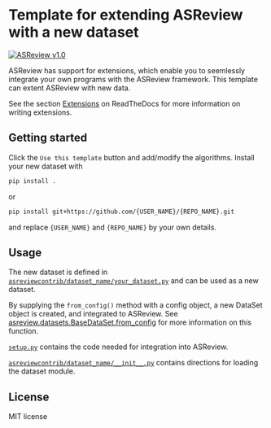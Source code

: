 # Template for extending ASReview with a new dataset

<a href="https://github.com/asreview/asreview"><img src="https://img.shields.io/badge/ASReview-v1.0-%23ffcb05" alt="ASReview v1.0" /></a>

ASReview has support for extensions, which enable you to seemlessly integrate
your own programs with the ASReview framework. This template can extent ASReview
with new data.

See the section [Extensions](https://asreview.readthedocs.io/en/latest/API/extension_dev.html#dataset-extensions) 
on ReadTheDocs for more information on writing extensions.

## Getting started

Click the `Use this template` button and add/modify the algorithms. Install 
your new dataset with

```bash
pip install .
```

or

```bash
pip install git+https://github.com/{USER_NAME}/{REPO_NAME}.git
```

and replace `{USER_NAME}` and `{REPO_NAME}` by your own details. 


## Usage

The new dataset is defined in
[`asreviewcontrib/dataset_name/your_dataset.py`](asreviewcontrib\dataset_name\your_dataset.py)
and can be used as a new dataset. 

By supplying the `from_config()` method with a
config object, a new DataSet object is created, and integrated to ASReview. See
[asreview.datasets.BaseDataSet.from_config](https://asreview.readthedocs.io/en/latest/API/generated/asreview.datasets.BaseDataSet.html#asreview.datasets.BaseDataSet.from_config)
for more information on this function.

[`setup.py`](setup.py) contains the code needed for integration into ASReview.

[`asreviewcontrib/dataset_name/__init__.py`](asreviewcontrib/dataset_name/__init__.py) 
contains directions for loading the dataset module.

## License

MIT license
